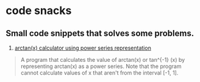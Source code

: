 # code snacks
Small code snippets that solves some problems.
---
1. [arctan(x) calculator using power series representation](https://github.com/MansourAlnuaimi/code-snacks/blob/main/arctan.c)
> A program that calculates the value of arctan(x) or tan^{-1} (x) by representing arctan(x) as a power series.
Note that the program cannot calculate values of x that aren't from the interval [-1, 1].
